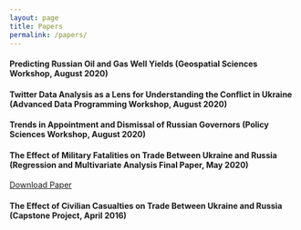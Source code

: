 ```yaml
---
layout: page
title: Papers
permalink: /papers/
---
```


#### Predicting Russian Oil and Gas Well Yields (Geospatial Sciences Workshop, August 2020)

#### Twitter Data Analysis as a Lens for Understanding the Conflict in Ukraine (Advanced Data Programming Workshop, August 2020)

#### Trends in Appointment and Dismissal of Russian Governors (Policy Sciences Workshop, August 2020)

#### The Effect of Military Fatalities on Trade Between Ukraine and Russia (Regression and Multivariate Analysis Final Paper, May 2020)
[Download Paper](War_Trade_Ukraine.pdf)

#### The Effect of Civilian Casualties on Trade Between Ukraine and Russia (Capstone Project, April 2016)
